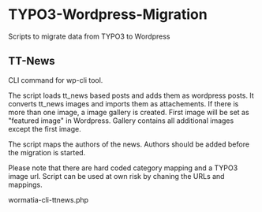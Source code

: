 # TYPO3-Wordpress-Migration

Scripts to migrate data from TYPO3 to Wordpress

## TT-News

CLI command for wp-cli tool.

The script loads tt_news based posts and adds them as wordpress posts.
It converts tt_news images and imports them as attachements. If there is more than one image,
a image gallery is created.
First image will be set as "featured image" in Wordpress.
Gallery contains all additional images except the first image.

The script maps the authors of the news. Authors should be added before the migration
is started.

Please note that there are hard coded category mapping and a TYPO3 image url.
Script can be used at own risk by chaning the URLs and mappings.

wormatia-cli-ttnews.php
